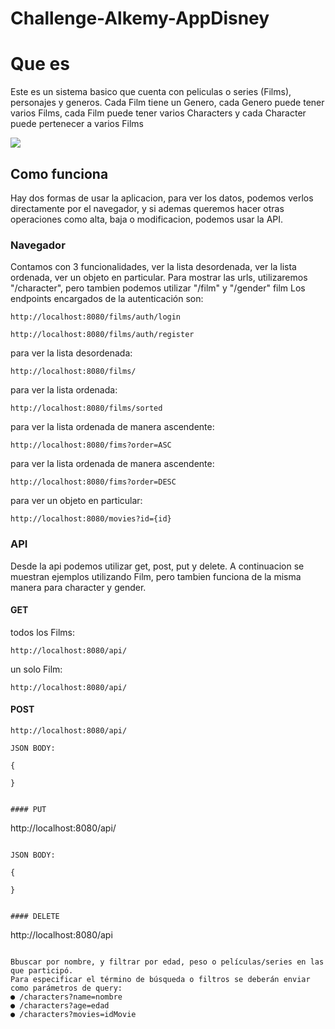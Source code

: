 # Challenge-Alkemy-AppDisney
# Que es

Este es un sistema basico que cuenta con peliculas o series (Films), personajes y generos. Cada Film tiene un Genero, cada Genero puede tener varios Films, cada Film puede tener varios Characters y cada Character puede pertenecer a varios Films

<img align="center" src="https://user-images.githubusercontent.com/36177129/120087813-9bcc2300-c0c1-11eb-937f-e69251bdedec.png" />

## Como funciona
Hay dos formas de usar la aplicacion, para ver los datos, podemos verlos directamente por el navegador, y si ademas queremos hacer otras operaciones como alta, baja o modificacion, podemos usar la API.

### Navegador
Contamos con 3 funcionalidades, ver la lista desordenada, ver la lista ordenada, ver un objeto en particular. Para mostrar las urls, utilizaremos "/character", pero tambien podemos utilizar "/film" y "/gender"
film
Los endpoints encargados de la autenticación son:

```
http://localhost:8080/films/auth/login
```
```
http://localhost:8080/films/auth/register
```

para ver la lista desordenada:

```
http://localhost:8080/films/
```
para ver la lista ordenada:

```
http://localhost:8080/films/sorted
```

para ver la lista ordenada de manera ascendente:

```
http://localhost:8080/fims?order=ASC 
```
para ver la lista ordenada de manera ascendente:

```
http://localhost:8080/fims?order=DESC 
```
para ver un objeto en particular:

```
http://localhost:8080/movies?id={id}
```

### API
Desde la api podemos utilizar get, post, put y delete. A continuacion se muestran ejemplos utilizando Film, pero tambien funciona de la misma manera para character y gender.

#### GET

todos los Films:

```
http://localhost:8080/api/
```

un solo Film:

```
http://localhost:8080/api/
```

#### POST

```
http://localhost:8080/api/

JSON BODY:

```
    {
      
    }
```

#### PUT

```
http://localhost:8080/api/
```

JSON BODY:

```
    {
       
    }
```

#### DELETE

```
http://localhost:8080/api
```

Bbuscar por nombre, y filtrar por edad, peso o películas/series en las que participó.
Para especificar el término de búsqueda o filtros se deberán enviar como parámetros de query:
● /characters?name=nombre
● /characters?age=edad
● /characters?movies=idMovie
